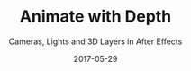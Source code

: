---
title: "Animate with Depth"
subtitle: "Cameras, Lights and 3D Layers in After Effects"
desc: "Take your animation skills to the next level by learning all about 3D layers, cameras, and lights in Adobe After Effects. In this class, you’ll learn how to transform your 2D artwork into the 3rd dimension inside After Effects."
external_url: https://ttkb.me/animate-with-depth
date: "2017-05-29"
img: "img/animate-with-depth.jpg"
background_color: "#070d61"
categories: ['Animation']
tags: ['After Effects', '3D']
---
